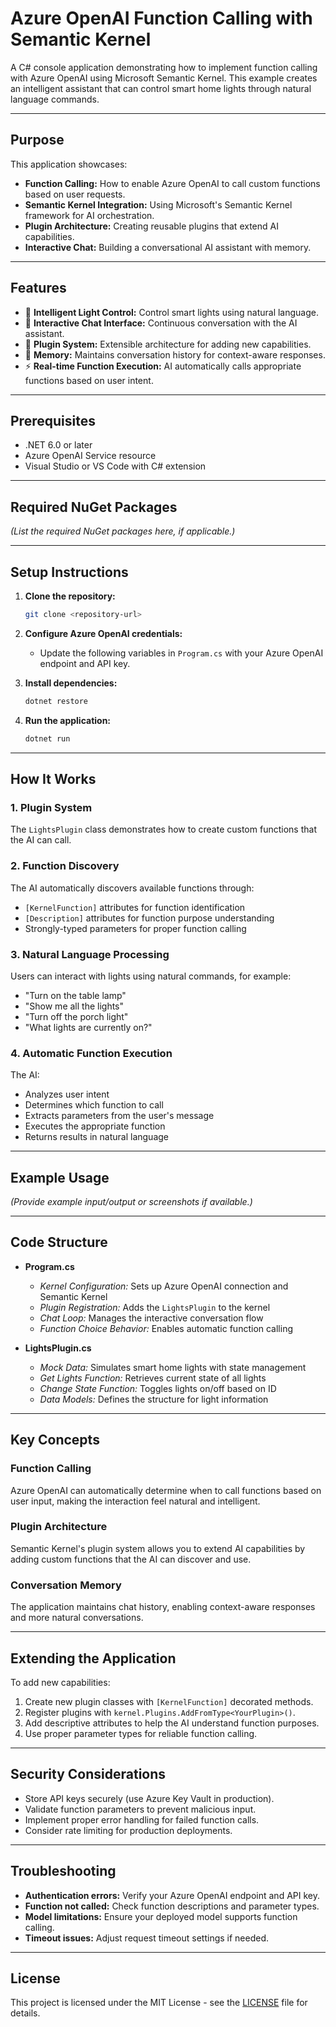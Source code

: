 # Azure OpenAI Function Calling with Semantic Kernel

A C# console application demonstrating how to implement function calling with Azure OpenAI using Microsoft Semantic Kernel. This example creates an intelligent assistant that can control smart home lights through natural language commands.

---

## Purpose

This application showcases:

- **Function Calling:** How to enable Azure OpenAI to call custom functions based on user requests.
- **Semantic Kernel Integration:** Using Microsoft's Semantic Kernel framework for AI orchestration.
- **Plugin Architecture:** Creating reusable plugins that extend AI capabilities.
- **Interactive Chat:** Building a conversational AI assistant with memory.

---

## Features

- 🤖 **Intelligent Light Control:** Control smart lights using natural language.
- 💬 **Interactive Chat Interface:** Continuous conversation with the AI assistant.
- 🔌 **Plugin System:** Extensible architecture for adding new capabilities.
- 🧠 **Memory:** Maintains conversation history for context-aware responses.
- ⚡ **Real-time Function Execution:** AI automatically calls appropriate functions based on user intent.

---

## Prerequisites

- .NET 6.0 or later
- Azure OpenAI Service resource
- Visual Studio or VS Code with C# extension

---

## Required NuGet Packages

*(List the required NuGet packages here, if applicable.)*

---

## Setup Instructions

1. **Clone the repository:**
    ```bash
    git clone <repository-url>
    ```

2. **Configure Azure OpenAI credentials:**
    - Update the following variables in `Program.cs` with your Azure OpenAI endpoint and API key.

3. **Install dependencies:**
    ```bash
    dotnet restore
    ```

4. **Run the application:**
    ```bash
    dotnet run
    ```

---

## How It Works

### 1. Plugin System

The `LightsPlugin` class demonstrates how to create custom functions that the AI can call.

### 2. Function Discovery

The AI automatically discovers available functions through:

- `[KernelFunction]` attributes for function identification
- `[Description]` attributes for function purpose understanding
- Strongly-typed parameters for proper function calling

### 3. Natural Language Processing

Users can interact with lights using natural commands, for example:

- "Turn on the table lamp"
- "Show me all the lights"
- "Turn off the porch light"
- "What lights are currently on?"

### 4. Automatic Function Execution

The AI:

- Analyzes user intent
- Determines which function to call
- Extracts parameters from the user's message
- Executes the appropriate function
- Returns results in natural language

---

## Example Usage

*(Provide example input/output or screenshots if available.)*

---

## Code Structure

- **Program.cs**
  - *Kernel Configuration:* Sets up Azure OpenAI connection and Semantic Kernel
  - *Plugin Registration:* Adds the `LightsPlugin` to the kernel
  - *Chat Loop:* Manages the interactive conversation flow
  - *Function Choice Behavior:* Enables automatic function calling

- **LightsPlugin.cs**
  - *Mock Data:* Simulates smart home lights with state management
  - *Get Lights Function:* Retrieves current state of all lights
  - *Change State Function:* Toggles lights on/off based on ID
  - *Data Models:* Defines the structure for light information

---

## Key Concepts

### Function Calling

Azure OpenAI can automatically determine when to call functions based on user input, making the interaction feel natural and intelligent.

### Plugin Architecture

Semantic Kernel's plugin system allows you to extend AI capabilities by adding custom functions that the AI can discover and use.

### Conversation Memory

The application maintains chat history, enabling context-aware responses and more natural conversations.

---

## Extending the Application

To add new capabilities:

1. Create new plugin classes with `[KernelFunction]` decorated methods.
2. Register plugins with `kernel.Plugins.AddFromType<YourPlugin>()`.
3. Add descriptive attributes to help the AI understand function purposes.
4. Use proper parameter types for reliable function calling.

---

## Security Considerations

- Store API keys securely (use Azure Key Vault in production).
- Validate function parameters to prevent malicious input.
- Implement proper error handling for failed function calls.
- Consider rate limiting for production deployments.

---

## Troubleshooting

- **Authentication errors:** Verify your Azure OpenAI endpoint and API key.
- **Function not called:** Check function descriptions and parameter types.
- **Model limitations:** Ensure your deployed model supports function calling.
- **Timeout issues:** Adjust request timeout settings if needed.

---

## License

This project is licensed under the MIT License - see the [LICENSE](LICENSE) file for details.
